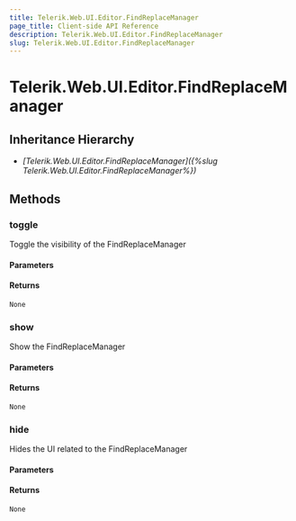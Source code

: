 ```yaml
---
title: Telerik.Web.UI.Editor.FindReplaceManager
page_title: Client-side API Reference
description: Telerik.Web.UI.Editor.FindReplaceManager
slug: Telerik.Web.UI.Editor.FindReplaceManager
---
```


# Telerik.Web.UI.Editor.FindReplaceManager

## Inheritance Hierarchy

* *[Telerik.Web.UI.Editor.FindReplaceManager]({%slug Telerik.Web.UI.Editor.FindReplaceManager%})*

## Methods

### toggle

Toggle the visibility of the FindReplaceManager

#### Parameters

#### Returns

`None`

### show

Show the FindReplaceManager

#### Parameters

#### Returns

`None`

### hide

Hides the UI related to the FindReplaceManager

#### Parameters

#### Returns

`None`
